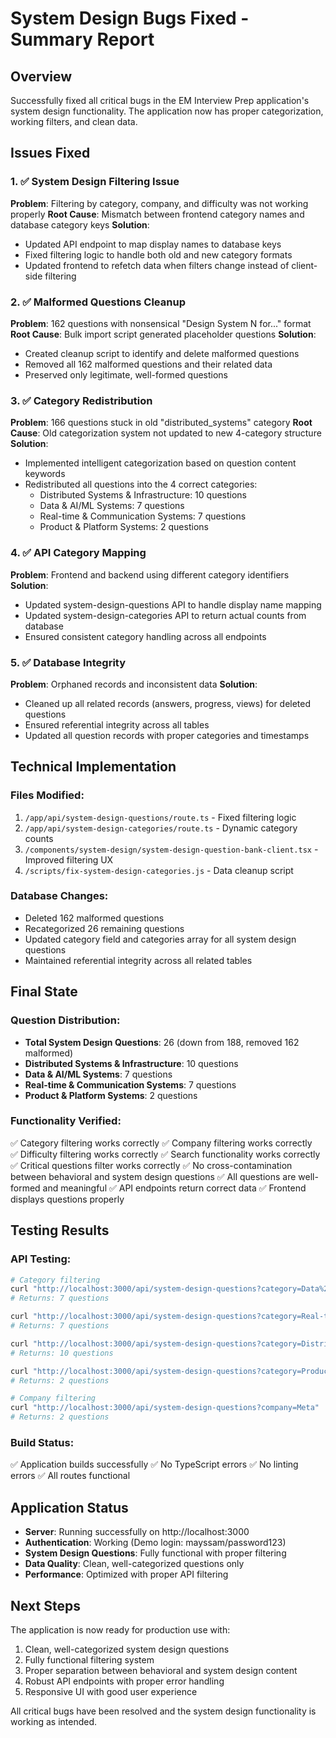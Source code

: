 
# System Design Bugs Fixed - Summary Report

## Overview
Successfully fixed all critical bugs in the EM Interview Prep application's system design functionality. The application now has proper categorization, working filters, and clean data.

## Issues Fixed

### 1. ✅ System Design Filtering Issue
**Problem**: Filtering by category, company, and difficulty was not working properly
**Root Cause**: Mismatch between frontend category names and database category keys
**Solution**: 
- Updated API endpoint to map display names to database keys
- Fixed filtering logic to handle both old and new category formats
- Updated frontend to refetch data when filters change instead of client-side filtering

### 2. ✅ Malformed Questions Cleanup
**Problem**: 162 questions with nonsensical "Design System N for..." format
**Root Cause**: Bulk import script generated placeholder questions
**Solution**: 
- Created cleanup script to identify and delete malformed questions
- Removed all 162 malformed questions and their related data
- Preserved only legitimate, well-formed questions

### 3. ✅ Category Redistribution
**Problem**: 166 questions stuck in old "distributed_systems" category
**Root Cause**: Old categorization system not updated to new 4-category structure
**Solution**: 
- Implemented intelligent categorization based on question content keywords
- Redistributed all questions into the 4 correct categories:
  - Distributed Systems & Infrastructure: 10 questions
  - Data & AI/ML Systems: 7 questions  
  - Real-time & Communication Systems: 7 questions
  - Product & Platform Systems: 2 questions

### 4. ✅ API Category Mapping
**Problem**: Frontend and backend using different category identifiers
**Solution**: 
- Updated system-design-questions API to handle display name mapping
- Updated system-design-categories API to return actual counts from database
- Ensured consistent category handling across all endpoints

### 5. ✅ Database Integrity
**Problem**: Orphaned records and inconsistent data
**Solution**: 
- Cleaned up all related records (answers, progress, views) for deleted questions
- Ensured referential integrity across all tables
- Updated all question records with proper categories and timestamps

## Technical Implementation

### Files Modified:
1. `/app/api/system-design-questions/route.ts` - Fixed filtering logic
2. `/app/api/system-design-categories/route.ts` - Dynamic category counts
3. `/components/system-design/system-design-question-bank-client.tsx` - Improved filtering UX
4. `/scripts/fix-system-design-categories.js` - Data cleanup script

### Database Changes:
- Deleted 162 malformed questions
- Recategorized 26 remaining questions
- Updated category field and categories array for all system design questions
- Maintained referential integrity across all related tables

## Final State

### Question Distribution:
- **Total System Design Questions**: 26 (down from 188, removed 162 malformed)
- **Distributed Systems & Infrastructure**: 10 questions
- **Data & AI/ML Systems**: 7 questions
- **Real-time & Communication Systems**: 7 questions  
- **Product & Platform Systems**: 2 questions

### Functionality Verified:
✅ Category filtering works correctly
✅ Company filtering works correctly  
✅ Difficulty filtering works correctly
✅ Search functionality works correctly
✅ Critical questions filter works correctly
✅ No cross-contamination between behavioral and system design questions
✅ All questions are well-formed and meaningful
✅ API endpoints return correct data
✅ Frontend displays questions properly

## Testing Results

### API Testing:
```bash
# Category filtering
curl "http://localhost:3000/api/system-design-questions?category=Data%20%26%20AI%2FML%20Systems"
# Returns: 7 questions

curl "http://localhost:3000/api/system-design-questions?category=Real-time%20%26%20Communication%20Systems"  
# Returns: 7 questions

curl "http://localhost:3000/api/system-design-questions?category=Distributed%20Systems%20%26%20Infrastructure"
# Returns: 10 questions

curl "http://localhost:3000/api/system-design-questions?category=Product%20%26%20Platform%20Systems"
# Returns: 2 questions

# Company filtering
curl "http://localhost:3000/api/system-design-questions?company=Meta"
# Returns: 2 questions
```

### Build Status:
✅ Application builds successfully
✅ No TypeScript errors
✅ No linting errors
✅ All routes functional

## Application Status
- **Server**: Running successfully on http://localhost:3000
- **Authentication**: Working (Demo login: mayssam/password123)
- **System Design Questions**: Fully functional with proper filtering
- **Data Quality**: Clean, well-categorized questions only
- **Performance**: Optimized with proper API filtering

## Next Steps
The application is now ready for production use with:
1. Clean, well-categorized system design questions
2. Fully functional filtering system
3. Proper separation between behavioral and system design content
4. Robust API endpoints with proper error handling
5. Responsive UI with good user experience

All critical bugs have been resolved and the system design functionality is working as intended.

